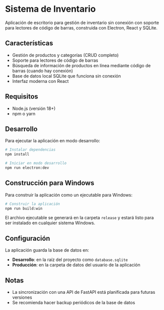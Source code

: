 # Sistema de Inventario

Aplicación de escritorio para gestión de inventario sin conexión con soporte para lectores de código de barras, construida con Electron, React y SQLite.

## Características

- Gestión de productos y categorías (CRUD completo)
- Soporte para lectores de código de barras
- Búsqueda de información de productos en línea mediante código de barras (cuando hay conexión)
- Base de datos local SQLite que funciona sin conexión
- Interfaz moderna con React

## Requisitos

- Node.js (versión 18+)
- npm o yarn

## Desarrollo

Para ejecutar la aplicación en modo desarrollo:

```bash
# Instalar dependencias
npm install

# Iniciar en modo desarrollo
npm run electron:dev
```

## Construcción para Windows

Para construir la aplicación como un ejecutable para Windows:

```bash
# Construir la aplicación
npm run build:win
```

El archivo ejecutable se generará en la carpeta `release` y estará listo para ser instalado en cualquier sistema Windows.

## Configuración

La aplicación guarda la base de datos en:

- **Desarrollo**: en la raíz del proyecto como `database.sqlite`
- **Producción**: en la carpeta de datos del usuario de la aplicación

## Notas

- La sincronización con una API de FastAPI está planificada para futuras versiones
- Se recomienda hacer backup periódicos de la base de datos
